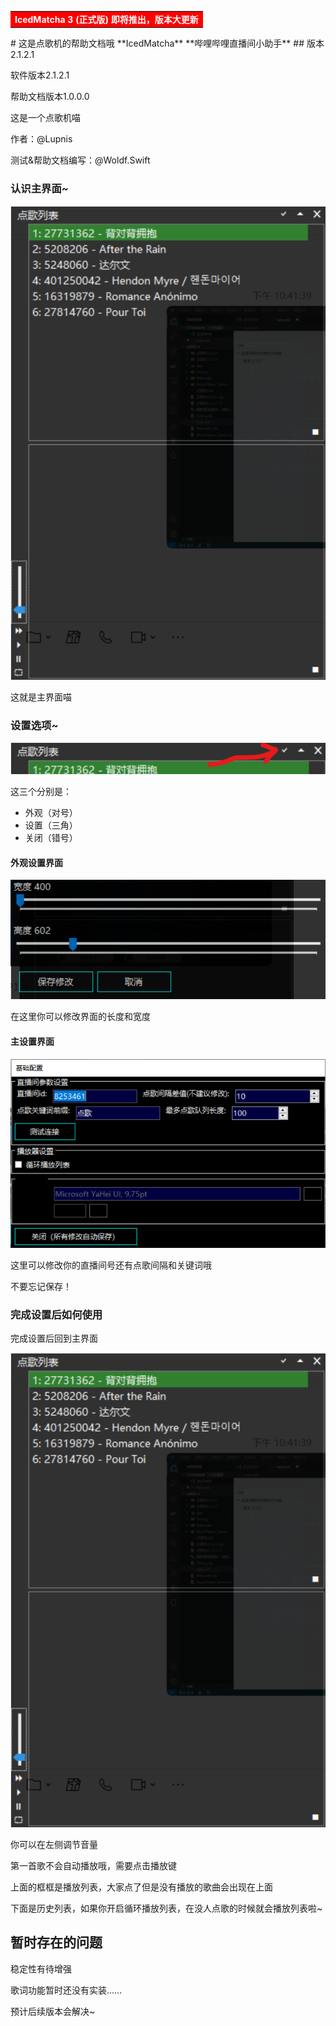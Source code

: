 <table><tr><td bgcolor=red color=white><font color=white ><strong>IcedMatcha 3 (正式版) 即将推出，版本大更新</strong></font></td></tr></table>
# 这是点歌机的帮助文档哦
**IcedMatcha**
**哔哩哔哩直播间小助手**
## 版本 2.1.2.1

软件版本2.1.2.1

帮助文档版本1.0.0.0

这是一个点歌机喵

作者：@Lupnis

测试&帮助文档编写：@Woldf.Swift

### 认识主界面~

![avatar](./1.png)

这就是主界面喵

### 设置选项~

![avatar](./2.png)

这三个分别是：

- 外观（对号）
- 设置（三角）
- 关闭（错号）

#### 外观设置界面

![avatar](./3.png)

在这里你可以修改界面的长度和宽度

#### 主设置界面

![avatar](./4.png)

这里可以修改你的直播间号还有点歌间隔和关键词哦

不要忘记保存！

### 完成设置后如何使用

完成设置后回到主界面

![avatar](./1.png)

你可以在左侧调节音量

第一首歌不会自动播放哦，需要点击播放键

上面的框框是播放列表，大家点了但是没有播放的歌曲会出现在上面

下面是历史列表，如果你开启循环播放列表，在没人点歌的时候就会播放列表啦~

## 暂时存在的问题

稳定性有待增强

歌词功能暂时还没有实装……

预计后续版本会解决~
